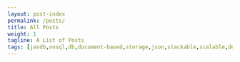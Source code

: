 ```yaml
---
layout: post-index
permalink: /posts/
title: All Posts
weight: 1
tagline: A List of Posts
tags: [jasdb,nosql,db,document-based,storage,json,stackable,scalable,definitions,bags,entities,instances,bag,instance,database,document storage,document,REST,obera,software,oberasoftware,obera software,indexes,btree,inverted index,Java]
---
```

